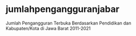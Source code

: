 # jumlahpengangguranjabar
Jumlah Pengangguran Terbuka Berdasarkan Pendidikan dan Kabupaten/Kota di Jawa Barat 2011-2021
